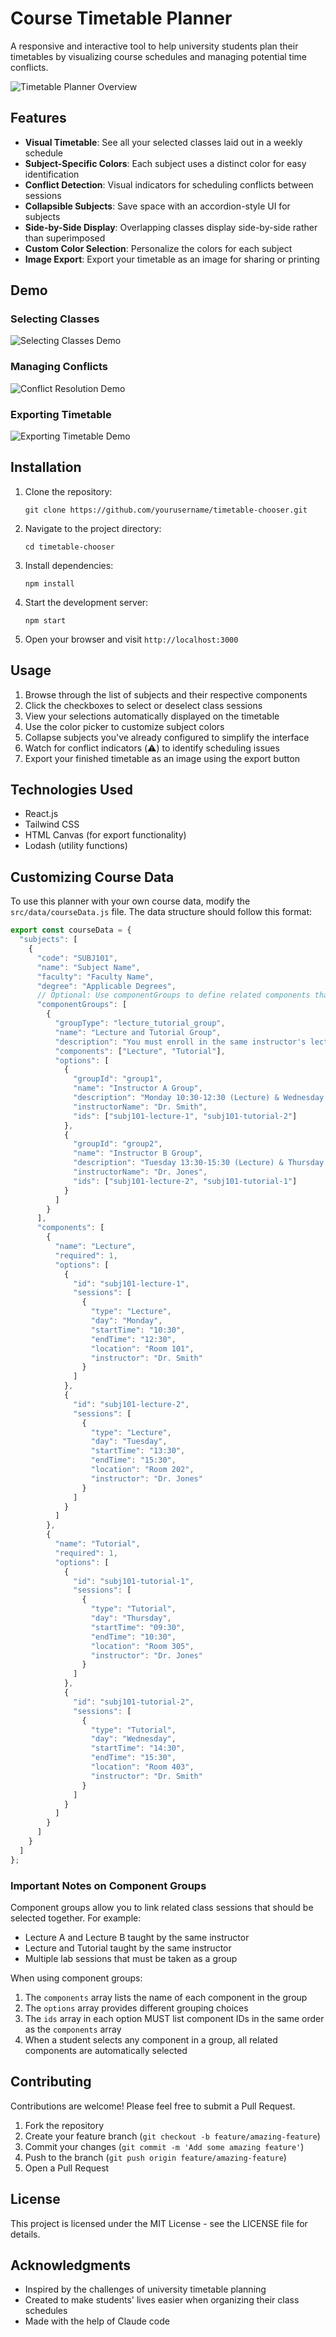 # Course Timetable Planner

A responsive and interactive tool to help university students plan their timetables by visualizing course schedules and managing potential time conflicts.

![Timetable Planner Overview](/readme-assets/screenshot.png)

## Features

- **Visual Timetable**: See all your selected classes laid out in a weekly schedule
- **Subject-Specific Colors**: Each subject uses a distinct color for easy identification
- **Conflict Detection**: Visual indicators for scheduling conflicts between sessions
- **Collapsible Subjects**: Save space with an accordion-style UI for subjects
- **Side-by-Side Display**: Overlapping classes display side-by-side rather than superimposed
- **Custom Color Selection**: Personalize the colors for each subject
- **Image Export**: Export your timetable as an image for sharing or printing

## Demo

### Selecting Classes
![Selecting Classes Demo](/readme-assets/selecting-classes.gif)

### Managing Conflicts
![Conflict Resolution Demo](/readme-assets/conflict-resolution.gif)

### Exporting Timetable
![Exporting Timetable Demo](/readme-assets/export.gif)

## Installation

1. Clone the repository:
   ```
   git clone https://github.com/yourusername/timetable-chooser.git
   ```

2. Navigate to the project directory:
   ```
   cd timetable-chooser
   ```

3. Install dependencies:
   ```
   npm install
   ```

4. Start the development server:
   ```
   npm start
   ```

5. Open your browser and visit `http://localhost:3000`

## Usage

1. Browse through the list of subjects and their respective components
2. Click the checkboxes to select or deselect class sessions
3. View your selections automatically displayed on the timetable
4. Use the color picker to customize subject colors
5. Collapse subjects you've already configured to simplify the interface
6. Watch for conflict indicators (⚠️) to identify scheduling issues
7. Export your finished timetable as an image using the export button

## Technologies Used

- React.js
- Tailwind CSS
- HTML Canvas (for export functionality)
- Lodash (utility functions)

## Customizing Course Data

To use this planner with your own course data, modify the `src/data/courseData.js` file. The data structure should follow this format:

```javascript
export const courseData = {
  "subjects": [
    {
      "code": "SUBJ101",
      "name": "Subject Name",
      "faculty": "Faculty Name",
      "degree": "Applicable Degrees",
      // Optional: Use componentGroups to define related components that must be selected together
      "componentGroups": [
        {
          "groupType": "lecture_tutorial_group",
          "name": "Lecture and Tutorial Group",
          "description": "You must enroll in the same instructor's lecture and tutorial",
          "components": ["Lecture", "Tutorial"],
          "options": [
            { 
              "groupId": "group1", 
              "name": "Instructor A Group",
              "description": "Monday 10:30-12:30 (Lecture) & Wednesday 14:30-15:30 (Tutorial)",
              "instructorName": "Dr. Smith", 
              "ids": ["subj101-lecture-1", "subj101-tutorial-2"] 
            },
            { 
              "groupId": "group2", 
              "name": "Instructor B Group",
              "description": "Tuesday 13:30-15:30 (Lecture) & Thursday 09:30-10:30 (Tutorial)",
              "instructorName": "Dr. Jones", 
              "ids": ["subj101-lecture-2", "subj101-tutorial-1"] 
            }
          ]
        }
      ],
      "components": [
        {
          "name": "Lecture",
          "required": 1,
          "options": [
            {
              "id": "subj101-lecture-1",
              "sessions": [
                {
                  "type": "Lecture",
                  "day": "Monday",
                  "startTime": "10:30",
                  "endTime": "12:30",
                  "location": "Room 101",
                  "instructor": "Dr. Smith"
                }
              ]
            },
            {
              "id": "subj101-lecture-2",
              "sessions": [
                {
                  "type": "Lecture",
                  "day": "Tuesday",
                  "startTime": "13:30",
                  "endTime": "15:30",
                  "location": "Room 202",
                  "instructor": "Dr. Jones"
                }
              ]
            }
          ]
        },
        {
          "name": "Tutorial",
          "required": 1,
          "options": [
            {
              "id": "subj101-tutorial-1",
              "sessions": [
                {
                  "type": "Tutorial",
                  "day": "Thursday",
                  "startTime": "09:30",
                  "endTime": "10:30",
                  "location": "Room 305",
                  "instructor": "Dr. Jones"
                }
              ]
            },
            {
              "id": "subj101-tutorial-2",
              "sessions": [
                {
                  "type": "Tutorial",
                  "day": "Wednesday",
                  "startTime": "14:30",
                  "endTime": "15:30",
                  "location": "Room 403",
                  "instructor": "Dr. Smith"
                }
              ]
            }
          ]
        }
      ]
    }
  ]
};
```

### Important Notes on Component Groups

Component groups allow you to link related class sessions that should be selected together. For example:
- Lecture A and Lecture B taught by the same instructor
- Lecture and Tutorial taught by the same instructor
- Multiple lab sessions that must be taken as a group

When using component groups:
1. The `components` array lists the name of each component in the group
2. The `options` array provides different grouping choices
3. The `ids` array in each option MUST list component IDs in the same order as the `components` array
4. When a student selects any component in a group, all related components are automatically selected

## Contributing

Contributions are welcome! Please feel free to submit a Pull Request.

1. Fork the repository
2. Create your feature branch (`git checkout -b feature/amazing-feature`)
3. Commit your changes (`git commit -m 'Add some amazing feature'`)
4. Push to the branch (`git push origin feature/amazing-feature`)
5. Open a Pull Request

## License

This project is licensed under the MIT License - see the LICENSE file for details.

## Acknowledgments

- Inspired by the challenges of university timetable planning
- Created to make students' lives easier when organizing their class schedules
- Made with the help of Claude code